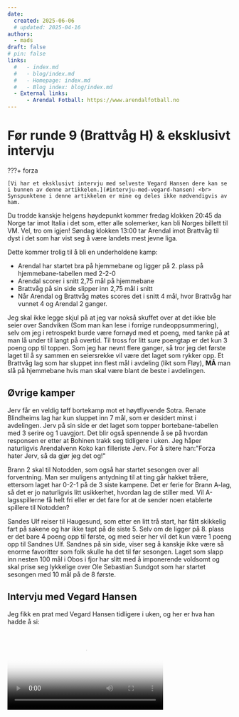 ```yaml
---
date:
  created: 2025-06-06
  # updated: 2025-04-16
authors:
  - mads
draft: false
# pin: false
links:
  #   - index.md
  #   - blog/index.md
  #   - Homepage: index.md
  #   - Blog index: blog/index.md
  - External links:
      - Arendal Fotball: https://www.arendalfotball.no
---
```


# Før runde 9 (Brattvåg H) & eksklusivt intervju

???+ forza

    [Vi har et eksklusivt intervju med selveste Vegard Hansen dere kan se i bunnen av denne artikkelen.](#intervju-med-vegard-hansen) <br>
    Synspunktene i denne artikkelen er mine og deles ikke nødvendigvis av ham.

Du trodde kanskje helgens høydepunkt kommer fredag klokken 20:45 da Norge tar imot Italia i det som, etter alle solemerker, kan bli Norges billett til VM. Vel, tro om igjen!
Søndag klokken 13:00 tar Arendal imot Brattvåg til dyst i det som har vist seg å være landets mest jevne liga.

Dette kommer trolig til å bli en underholdene kamp:

- Arendal har startet bra på hjemmebane og ligger på 2. plass på hjemmebane-tabellen med 2-2-0
- Arendal scorer i snitt 2,75 mål på hjemmebane
- Brattvåg på sin side slipper inn 2,75 mål i snitt
- Når Arendal og Brattvåg møtes scores det i snitt 4 mål, hvor Brattvåg har vunnet 4 og Arendal 2 ganger.

Jeg skal ikke legge skjul på at jeg var nokså skuffet over at det ikke ble seier over Sandviken (Som man kan lese i forrige rundeoppsummering), selv om jeg i retrospekt burde være fornøyd med et poeng, med tanke på at man lå under til langt på overtid.
Til tross for litt sure poengtap er det kun 3 poeng opp til toppen. Som jeg har nevnt flere ganger, så tror jeg det første laget til å sy sammen en seiersrekke vil være det laget som rykker opp. Et Brattvåg lag som har sluppet inn flest mål i avdeling (likt som Fløy), **MÅ** man slå på hjemmebane hvis man skal være blant de beste i avdelingen.

## Øvrige kamper

Jerv får en veldig tøff bortekamp mot et høytflyvende Sotra. Renate Blindheims lag har kun sluppet inn 7 mål, som er desidert minst i avdelingen. Jerv på sin side er det laget som topper bortebane-tabellen med 3 serire og 1 uavgjort. Det blir også spennende å se på hvordan responsen er etter at Bohinen trakk seg tidligere i uken. Jeg håper naturligvis Arendalvenn Koko kan filleriste Jerv. For å sitere han:"Forza hater Jerv, så da gjør jeg det og!"

Brann 2 skal til Notodden, som også har startet sesongen over all forventning. Man ser muligens antydning til at ting går hakket tråere, ettersom laget har 0-2-1 på de 3 siste kampene. Det er ferie for Brann A-lag, så det er jo naturligvis litt usikkerhet, hvordan lag de stiller med. Vil A-lagsspillerne få helt fri eller er det fare for at de sender noen etablerte spillere til Notodden?

Sandes Ulf reiser til Haugesund, som etter en litt trå start, har fått skikkelig fart på sakene og har ikke tapt på de siste 5. Selv om de ligger på 8. plass er det bare 4 poeng opp til første, og med seier her vil det kun være 1 poeng opp til Sandnes Ulf.
Sandnes på sin side, viser seg å kanskje ikke være så enorme favoritter som folk skulle ha det til før sesongen. Laget som slapp inn nesten 100 mål i Obos i fjor har slitt med å imponerende voldsomt og skal prise seg lykkelige over Ole Sebastian Sundgot som har startet sesongen med 10 mål på de 8 første.

## Intervju med Vegard Hansen

Jeg fikk en prat med Vegard Hansen tidligere i uken, og her er hva han hadde å si:

<video controls width="350" poster="https://raw.githubusercontent.com/lewiuberg/forza-arendal/refs/heads/master/docs/assets/images/blog/2025/2025-06-06_1.png?raw=true">
  <source src="https://raw.githubusercontent.com/lewiuberg/forza-arendal/refs/heads/master/docs/assets/video/2025/2025-06-06_1.mp4" type="video/mp4">
  Din nettleser støtter ikke video.
</video>
